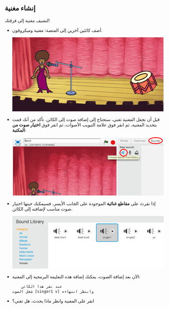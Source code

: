 ## إنشاء مغنية

لنضيف مغنية إلى فرقتك!

+ أضف كائنَين آخرين إلى المنصة: مغنية وميكروفون.
    
    ![لقطة الشاشة](images/band-singer-mic.png)

+ قبل أن تجعل المغنية تغني، ستحتاج إلى إضافة صوت إلى الكائن. تأكد من أنك قمت بتحديد المغنية، ثم انقر فوق علامة التبويب الأصوات، ثم انقر فوق **اختيار صوت من المكتبة**:
    
    ![لقطة الشاشة](images/band-import-sound.png)

+ إذا نقرتَ على **مقاطع غنائية** الموجودة على الجانب الأيسر، فسيمكنك حينها اختيار صوت مناسب لإضافته إلى الكائن.
    
    ![لقطة الشاشة](images/band-choose-sound.png)

+ الآن بعد إضافة الصوت، يمكنك إضافة هذه التعليمة البرمجية إلى المغنية:
    
    ```blocks
        عند نقر هذا الكائن
    شغل الصوت [singer1 v] وانتظر انتهاءه
    ```

+ انقر على المغنية وانظر ماذا يحدث، هل تغني؟